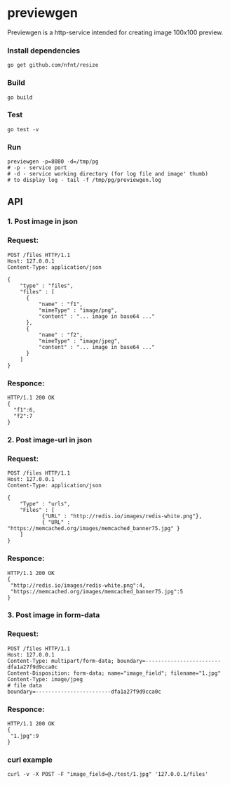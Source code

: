 # previewgen
Previewgen is a http-service intended for creating image 100x100 preview.

### Install dependencies
```
go get github.com/nfnt/resize
```

### Build
```
go build
```
### Test
```
go test -v
```
### Run
```
previewgen -p=8080 -d=/tmp/pg 
# -p - service port
# -d - service working directory (for log file and image' thumb)
# to display log - tail -f /tmp/pg/previewgen.log
```


## API

### 1. Post image in json
### Request:
```
POST /files HTTP/1.1
Host: 127.0.0.1
Content-Type: application/json
 
{
    "type" : "files",
    "files" : [
      { 
          "name" : "f1",
          "mimeType" : "image/png",
          "content" : "... image in base64 ..."
      },
      { 
          "name" : "f2",
          "mimeType" : "image/jpeg",
          "content" : "... image in base64 ..."
      }
    ]
}
```
### Responce:
```
HTTP/1.1 200 OK
{
  "f1":6,
  "f2":7
}
```

### 2. Post image-url in json
### Request:
```
POST /files HTTP/1.1
Host: 127.0.0.1
Content-Type: application/json

{ 
	"Type" : "urls",
	"Files" : [ 
	       {"URL" : "http://redis.io/images/redis-white.png"},
	       { "URL" : "https://memcached.org/images/memcached_banner75.jpg" }
	]
}
```
### Responce:
```
HTTP/1.1 200 OK
{
 "http://redis.io/images/redis-white.png":4,
 "https://memcached.org/images/memcached_banner75.jpg":5
}
```
### 3. Post image in form-data
### Request:
```
POST /files HTTP/1.1
Host: 127.0.0.1
Content-Type: multipart/form-data; boundary=------------------------dfa1a27f9d9cca0c
Content-Disposition: form-data; name="image_field"; filename="1.jpg"
Content-Type: image/jpeg
# file data
boundary=------------------------dfa1a27f9d9cca0c
```
### Responce:
```
HTTP/1.1 200 OK
{
 "1.jpg":9
}
```
### curl example
```
curl -v -X POST -F "image_field=@./test/1.jpg" '127.0.0.1/files'
```



